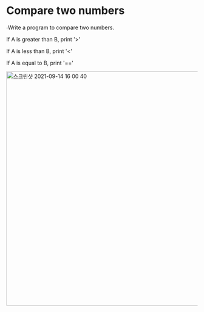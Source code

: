 # Compare two numbers



∙Write a program to compare two numbers.

If A is greater than B, print '>'

If A is less than B, print '<'

If A is equal to B, print '=='


<img width="615" alt="스크린샷 2021-09-14 16 00 40" src="https://user-images.githubusercontent.com/80348069/133272604-f181c246-fd7d-4c9b-b432-adb08f7d7fa1.png">
